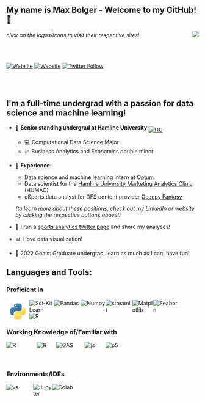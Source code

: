 ## My name is Max Bolger - Welcome to my GitHub! 👋

<img align="right" src="https://github-readme-stats.vercel.app/api/top-langs/?username=maxbolger&hide=ruby&theme=tokyonight&layout=compact" />

###### *click on the logos/icons to visit their respective sites!*

<br>

[![Website](https://img.shields.io/badge/My_Website_Portfolio-9cf?style=for-the-badge)](https://maxbolger.github.io/)
[![Website](https://img.shields.io/badge/linkedin-%230077B5.svg?&style=for-the-badge&logo=linkedin&logoColor=white)](https://www.linkedin.com/in/max-bolger/)
[![Twitter Follow](https://img.shields.io/twitter/follow/mnpykings?color=1DA1F2&logo=twitter&style=for-the-badge)](https://twitter.com/intent/follow?original_referer=https%3A%2F%2Fgithub.com%2Fmaxbolger&screen_name=mnpykings)

<br>
<br>

## I'm a full-time undergrad with a passion for data science and machine learning!

- 📍 **Senior standing undergrad at Hamline University** [<img align="middle" alt="HU" width="40px" src="https://hamlineathletics.com/images/logos/site/site.png" />][HU]
  - 💻 Computational Data Science Major
  - 📈 Business Analytics and Economics double minor

- 🧪 **Experience**:
  - Data science and machine learning intern at [Optum][optum]
  - Data scientist for the [Hamline University Marketing Analytics Clinic][MAC] (HUMAC) 
  - eSports data analyst for DFS content provider [Occupy Fantasy][occupy]
  
  *(to learn more about these positions, check out my LinkedIn or website by clicking the respective buttons above!)*
  
- 🏈 I run a [sports analytics twitter page][twitter] and share my analyses!
- 📊 I love data visualization!
- 🥅 2022 Goals: Graduate undergrad, learn as much as I can, have fun!

## Languages and Tools:

### **Proficient in**

[<img align="left" alt="Python" width="60px" src="https://raw.githubusercontent.com/github/explore/80688e429a7d4ef2fca1e82350fe8e3517d3494d/topics/python/python.png" />][python]
[<img align="left" alt="Sci-Kit Learn" width="65px" src="https://upload.wikimedia.org/wikipedia/commons/thumb/0/05/Scikit_learn_logo_small.svg/1200px-Scikit_learn_logo_small.svg.png" />][scikit]
[<img align="left" alt="Pandas" width="70px" src="https://numfocus.org/wp-content/uploads/2016/07/pandas-logo-300.png" />][pandas]
[<img align="left" alt="Numpy" width="65px" src="https://user-images.githubusercontent.com/50221806/86498201-a8bd8680-bd39-11ea-9d08-66b610a8dc01.png" />][numpy]
[<img align="left" alt="streamlit" width="70px" src="https://assets.website-files.com/5dc3b47ddc6c0c2a1af74ad0/5e181828ba9f9e92b6ebc6e7_RGB_Logomark_Color_Light_Bg.png" />][streamlit]
[<img align="left" alt="Matplotlib" width="55px" src="https://upload.wikimedia.org/wikipedia/commons/thumb/0/01/Created_with_Matplotlib-logo.svg/1024px-Created_with_Matplotlib-logo.svg.png" />][matplotlib]
[<img align="left" alt="Seaborn" width="70px" src="https://external-content.duckduckgo.com/iu/?u=https%3A%2F%2Fuser-images.githubusercontent.com%2F315810%2F92254613-279c8000-ee9f-11ea-9b73-5622a7d95f3f.png&f=1&nofb=1" />][seaborn]
<img align="left" alt="R" width="70px" src="https://external-content.duckduckgo.com/iu/?u=https%3A%2F%2Fpythonatrix.com%2Fwp-content%2Fuploads%2F2020%2F03%2Fsql-logo-with-database.png&f=1&nofb=1" />

<br>
<br>
<br>

### **Working Knowledge of/Familiar with**

[<img align="left" alt="R" width="80px" src="https://external-content.duckduckgo.com/iu/?u=https%3A%2F%2Fi.pinimg.com%2Foriginals%2Fef%2F1f%2F99%2Fef1f99172b45de57dca224308f721c6e.png&f=1&nofb=1" />][R]
[<img align="left" alt="R" width="50px" src="https://tidyverse.tidyverse.org/articles/tidyverse-logo.png" />][tidy]
[<img align="left" alt="GAS" width="75px" src="https://external-content.duckduckgo.com/iu/?u=https%3A%2F%2Fg-workplace.com%2Fapplication%2Ffiles%2F3716%2F0829%2F6797%2Fgoogle-apps-script_logo-removebg-preview_1.png&f=1&nofb=1" />][GAS]
[<img align="left" alt="js" width="55px" src="https://external-content.duckduckgo.com/iu/?u=https%3A%2F%2Fcdn.freebiesupply.com%2Flogos%2Fthumbs%2F2x%2Fjavascript-logo.png&f=1&nofb=1" />][js]
[<img align="left" alt="p5" width="45px" src="https://external-content.duckduckgo.com/iu/?u=https%3A%2F%2Fmiro.medium.com%2Fmax%2F600%2F1*h9G7gjWQeQVwqkbhHVvOQg.png&f=1&nofb=1" />][p5]

<br>
<br>
<br>

### **Environments/IDEs**

[<img align="left" alt="vs" width="70px" src="https://external-content.duckduckgo.com/iu/?u=https%3A%2F%2Fd2eip9sf3oo6c2.cloudfront.net%2Ftags%2Fimages%2F000%2F001%2F280%2Flandscape%2Fvscode-logo.png&f=1&nofb=1" />][vs]
[<img align="left" alt="Jupyter" width="50px" src="https://upload.wikimedia.org/wikipedia/commons/thumb/3/38/Jupyter_logo.svg/1200px-Jupyter_logo.svg.png" />][jupyter]
[<img align="left" alt="Colab" width="70px" src="https://colab.research.google.com/img/colab_favicon_256px.png" />][colab]


[twitter]: https://twitter.com/mnpykings
[linkedin]: https://www.linkedin.com/in/max-bolger/
[python]: https://www.python.org/
[scikit]: https://scikit-learn.org/stable/
[pandas]: https://pandas.pydata.org/
[matplotlib]: https://matplotlib.org/
[colab]: https://colab.research.google.com/notebooks/intro.ipynb
[seaborn]: https://seaborn.pydata.org/
[numpy]: https://numpy.org/
[jupyter]: https://jupyter.org/
[statsmodels]: https://www.statsmodels.org/stable/index.html
[HU]: https://www.hamline.edu/
[MAC]: https://www.hamline.edu/business/undergraduate/marketing-analytics-clinic/
[optum]: https://www.optum.com/
[occupy]: https://occupyfantasy.com/
[streamlit]: https://www.streamlit.io/
[GAS]: https://www.google.com/script/start/
[js]: https://www.javascript.com/
[p5]: https://p5js.org/
[R]: https://www.r-project.org/
[tidy]: https://www.tidyverse.org/
[vs]: https://code.visualstudio.com/
